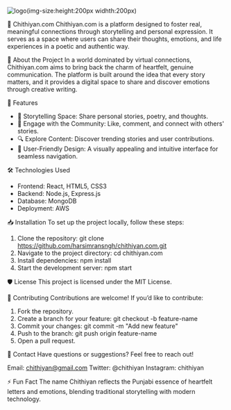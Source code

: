 ![logo](https://github.com/user-attachments/assets/8ef5f922-57b8-49b8-bd56-a470debaf60d)(img-size:height:200px widhth:200px)

🌟 Chithiyan.com
Chithiyan.com is a platform designed to foster real, meaningful connections through storytelling and personal expression. It serves as a space where users can share their thoughts, emotions, and life experiences in a poetic and authentic way.

🌟 About the Project
In a world dominated by virtual connections, Chithiyan.com aims to bring back the charm of heartfelt, genuine communication. The platform is built around the idea that every story matters, and it provides a digital space to share and discover emotions through creative writing.

🚀 Features
- 📝 Storytelling Space: Share personal stories, poetry, and thoughts.
- 💬 Engage with the Community: Like, comment, and connect with others' stories.
- 🔍 Explore Content: Discover trending stories and user contributions.
- 🎨 User-Friendly Design: A visually appealing and intuitive interface for seamless navigation.

🛠️ Technologies Used
- Frontend: React, HTML5, CSS3
- Backend: Node.js, Express.js
- Database: MongoDB
- Deployment: AWS

📥 Installation
To set up the project locally, follow these steps:
1. Clone the repository: git clone https://github.com/harsimransngh/chithiyan.com.git
2. Navigate to the project directory: cd chithiyan.com
3. Install dependencies: npm install
4. Start the development server: npm start

🛡️ License
This project is licensed under the MIT License.

🌟 Contributing
Contributions are welcome! If you’d like to contribute:
1. Fork the repository.
2. Create a branch for your feature: git checkout -b feature-name
3. Commit your changes: git commit -m "Add new feature"
4. Push to the branch: git push origin feature-name
5. Open a pull request.

💬 Contact
Have questions or suggestions? Feel free to reach out!

Email: chithiyan@gmail.com
Twitter: @chithiyan
Instagram: chithiyan

⚡ Fun Fact
The name Chithiyan reflects the Punjabi essence of heartfelt letters and emotions, blending traditional storytelling with modern technology.